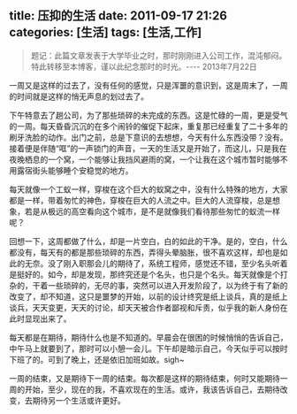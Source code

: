 title: 压抑的生活
date: 2011-09-17 21:26
categories: [生活]
tags: [生活,工作]
---

> 题记：此篇文章发表于大学毕业之时，那时刚刚进入公司工作，混沌郁闷。特此转移至本博客，谨以此纪念那时的时光。---- 2013年7月22日

一周又是这样的过去了，没有任何的感觉，只是浑噩的意识到，这是周末了，一周的时间就是这样的悄无声息的划过去了。

下午特意去了趟公司，为了那些琐碎的未完成的东西。这是忙碌的一周，更是受气的一周。每天昏昏沉沉的在多个闹铃的催促下起床，重复那已经重复了二十多年的刷牙洗脸的动作。出门之前，总是下意识的去想想，今天有什么东西没带？没有。接着便是伴随“哐”的一声锁门的声音，一天的生活又是开始了，而这儿，只是我在夜晚栖息的一个窝，一个能够让我挡风避雨的窝，一个让我在这个城市暂时能够不用露宿街头能够睡个安稳觉的地方。

每天就像一个工蚁一样，穿梭在这个巨大的蚁窝之中，没有什么特殊的地方，大家都是一样，带着匆忙的神色，穿梭在巨大的人流之中。巨大的人流穿梭，总是想象，若是从极远的高空看向这个城市，是不是就像我们看待那些匆忙的蚁流一样呢？

<!--more-->

回想一下，这周都做了什么，却是一片空白，白的如此的干净。是的，空白，什么都没有，每天有的都是那些琐碎的东西，弄得头晕脑胀，很不喜欢这样，却也是如此的无奈。没了刚入职那会儿的期待了，系统工程师，感觉还不错，至少名头听着是挺好的。如今，却是发现，那终究还是个名头，也只是个名头。每天就像是个打杂的，干着一些琐碎的，无尽的事，突然可以进入开发阶段了，以为终于有了新的改变了，却不知道，这只是噩梦的开始，以前的设计终究是纸上谈兵，真的是纸上谈兵，天天变更，天天的讨论，却天天被合作者鄙视和斥责，似乎我的新人身份在此时显现出来了。

每天都是在期待，期待什么也是不知道的。早晨会在很困的时候悄悄的告诉自己，中午马上就要到了，那时可以小憩一会儿。下午却是暗示自己，今天似乎可以按时下班了的。可到了晚上，还是依旧加班如故。sigh~

一周的结束，又是期待下一周的结束。每次都是这样的期待结束，何时又能期待一周的开始，至少，现在的我，不喜欢现在的生活。或许，我该告诉自己，去期待改变，去期待另一个生活或许更好。
